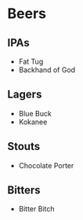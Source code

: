 # Beers

## IPAs
* Fat Tug
* Backhand of God

## Lagers
* Blue Buck
* Kokanee

## Stouts
* Chocolate Porter

## Bitters
* Bitter Bitch
